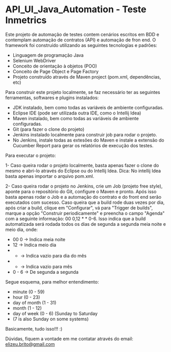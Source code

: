 # API_UI_Java_Automation - Teste Inmetrics

Este projeto de automação de testes contem cenários escritos em BDD e contemplam automação de contratos (API) e automação de fron end. O framework foi construído utilizando as seguintes tecnologias e padrões:

- Linguagem de programação Java
- Selenium WebDriver
- Conceito de orientação à objetos (POO)
- Conceito de Page Object e Page Factory
- Projeto construído através de Maven project (pom.xml, dependências, etc)

Para construir este projeto localmente, se faz necessário ter as seguintes ferramentas, softwares e plugins instalados:

- JDK instalado, bem como todas as variáveis de ambiente configuradas.
- Eclipse IDE (pode ser utilizada outra IDE, como o Intellij Idea)
- Maven instalado, bem como todas as variáveis de ambiente configuradas.
- Git (para fazer o clone do projeto)
- Jenkins instalado localmente para construir job para rodar o projeto.
- No Jenkins, instale todas as extesões do Maven e instale a extensão do Cucumber Report para gerar os relatórios de execução dos testes.

Para executar o projeto:

1- Caso queira rodar o projeto localmente, basta apenas fazer o clone do mesmo e abri-lo através do Eclipse ou do Intellij Idea.
Dica: No intellij Idea basta apenas importar o arquivo pom.xml.

2- Caso queira rodar o projeto no Jenkins, crie um Job (projeto free style), aponte para o repositório do Git, configure o Maven e pronto. Após isso basta apenas rodar o Job e a automação do contrato e do front end serão executados com sucesso. Caso queira que a build rode duas vezes por dia, após criar a build, clique em "Configurar", vá para "Trigger de builds", marque a opção "Construir periodicamente" e preencha o campo "Agenda" com a seguinte informação: 00 0,12 * * 0-6. Isso indica que a build automatizada será rodada todos os dias de segunda a segunda meia noite e meio dia, onde:

- 00 0 -> Indica meia noite
- 12 -> Indica meio dia
- * -> Indica vazio para dia do mês
- * -> Indica vazio para mês
- 0 - 6 -> De segunda a segunda

Segue esquema, para melhor entendimento:

 - minute (0 - 59)
 - hour (0 - 23)
 - day of month (1 - 31)
 - month (1 - 12)
 - day of week (0 - 6) (Sunday to Saturday                                   
 - (7 is also Sunday on some systems)
 
 Basicamente, tudo isso!!! :)

Dúvidas, fiquem a vontade em me contatar através do email: elizeu.brito@gmail.com
